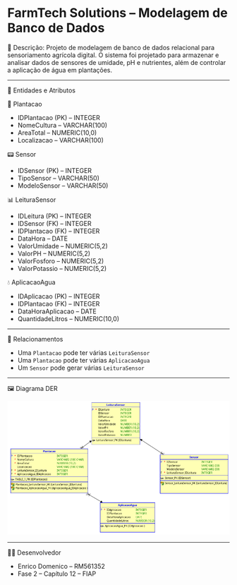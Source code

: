 # FarmTech Solutions – Modelagem de Banco de Dados

 📘 Descrição:
Projeto de modelagem de banco de dados relacional para sensoriamento agrícola digital. O sistema foi projetado para armazenar e analisar dados de sensores de umidade, pH e nutrientes, além de controlar a aplicação de água em plantações.

---

 🧱 Entidades e Atributos

 🌾 Plantacao
- IDPlantacao (PK) – INTEGER
- NomeCultura – VARCHAR(100)
- AreaTotal – NUMERIC(10,0)
- Localizacao – VARCHAR(100)

 📟 Sensor
- IDSensor (PK) – INTEGER
- TipoSensor – VARCHAR(50)
- ModeloSensor – VARCHAR(50)

 📊 LeituraSensor
- IDLeitura (PK) – INTEGER
- IDSensor (FK) – INTEGER
- IDPlantacao (FK) – INTEGER
- DataHora – DATE
- ValorUmidade – NUMERIC(5,2)
- ValorPH – NUMERIC(5,2)
- ValorFosforo – NUMERIC(5,2)
- ValorPotassio – NUMERIC(5,2)

 💧 AplicacaoAgua
- IDAplicacao (PK) – INTEGER
- IDPlantacao (FK) – INTEGER
- DataHoraAplicacao – DATE
- QuantidadeLitros – NUMERIC(10,0)

---

 🔗 Relacionamentos

- Uma `Plantacao` pode ter várias `LeituraSensor`
- Uma `Plantacao` pode ter várias `AplicacaoAgua`
- Um `Sensor` pode gerar várias `LeituraSensor`

---

🖼️ Diagrama DER

![DER](der_farmtech.png)

---

  👨‍💻 Desenvolvedor

- Enrico Domenico – RM561352  
- Fase 2 – Capítulo 12 – FIAP

